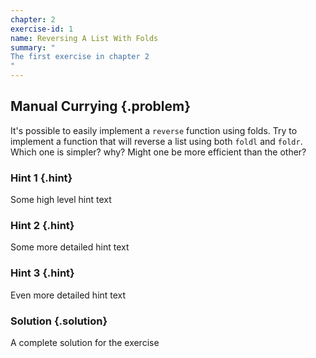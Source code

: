 ```yaml
---
chapter: 2
exercise-id: 1
name: Reversing A List With Folds
summary: "
The first exercise in chapter 2
"
---
```


## Manual Currying {.problem}

It's possible to easily implement a `reverse` function using folds. Try to
implement a function that will reverse a list using both `foldl` and
`foldr`. Which one is simpler? why? Might one be more efficient than the other?

### Hint 1 {.hint}

Some high level hint text

### Hint 2 {.hint}

Some more detailed hint text

### Hint 3 {.hint}

Even more detailed hint text

### Solution {.solution}

A complete solution for the exercise
